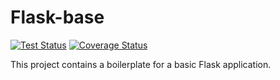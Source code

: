 # Flask-base

[![Test Status](https://github.com/bgildson/flask-base/workflows/Test%20and%20Report%20Coverage/badge.svg)](https://github.com/bgildson/flask-base/actions?workflow=test)
[![Coverage Status](https://coveralls.io/repos/github/bgildson/flask-base/badge.svg?branch=master)](https://coveralls.io/github/bgildson/flask-base?branch=master)

This project contains a boilerplate for a basic Flask application.
